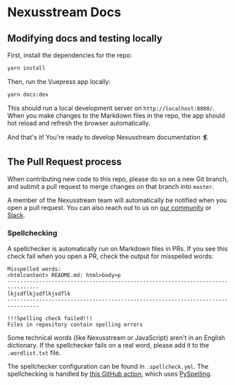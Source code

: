 # Nexusstream Docs

## Modifying docs and testing locally

First, install the dependencies for the repo:

```bash
yarn install
```

Then, run the Vuepress app locally:

```bash
yarn docs:dev
```

This should run a local development server on `http://localhost:8080/`. When you make changes to the Markdown files in the repo, the app should hot reload and refresh the browser automatically.

And that's it! You're ready to develop Nexusstream documentation 🏄

## The Pull Request process

When contributing new code to this repo, please do so on a new Git branch, and submit a pull request to merge changes on that branch into `master`.

A member of the Nexusstream team will automatically be notified when you open a pull request. You can also reach out to us on [our community](https://khulnasoft.com/community/c/dev/11) or [Slack](https://khulnasoft.com/support).

### Spellchecking

A spellchecker is automatically run on Markdown files in PRs. If you see this check fail when you open a PR, check the output for misspelled words:

```text
Misspelled words:
<htmlcontent> README.md: html>body>p
--------------------------------------------------------------------------------
lkjsdflkjsdflkjsdflk
--------------------------------------------------------------------------------

!!!Spelling check failed!!!
Files in repository contain spelling errors
```

Some technical words (like Nexusstream or JavaScript) aren't in an English dictionary. If the spellchecker fails on a real word, please add it to the `.wordlist.txt` file.

The spellchecker configuration can be found in `.spellcheck.yml`. The spellchecking is handled by [this GitHub action](https://github.com/rojopolis/spellcheck-github-actions), which uses [PySpelling](https://facelessuser.github.io/pyspelling/).
